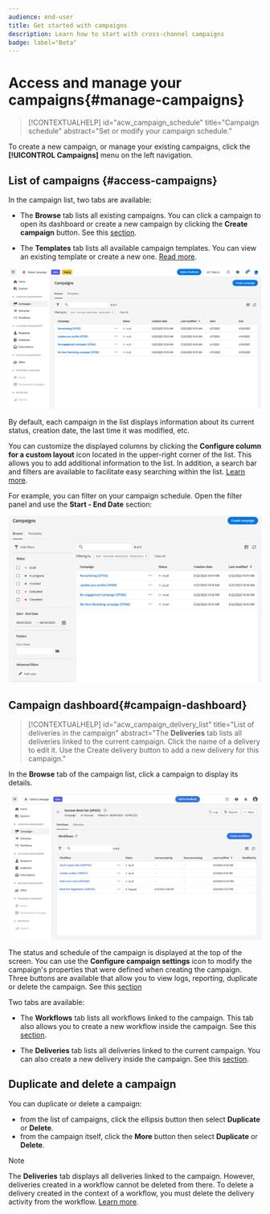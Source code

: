```yaml
---
audience: end-user
title: Get started with campaigns
description: Learn how to start with cross-channel campaigns
badge: label="Beta" 
---
```


# Access and manage your campaigns{#manage-campaigns}

>[!CONTEXTUALHELP]
>id="acw_campaign_schedule"
>title="Campaign schedule"
>abstract="Set or modify your campaign schedule."

To create a new campaign, or manage your existing campaigns, click the **[!UICONTROL Campaigns]** menu on the left navigation. 

## List of campaigns {#access-campaigns}


In the campaign list, two tabs are available:

* The **Browse** tab lists all existing campaigns. You can click a campaign to open its dashboard or create a new campaign by clicking the **Create campaign** button. See this [section](create-campaigns.md#create-campaigns).

* The **Templates** tab lists all available campaign templates. You can view an existing template or create a new one. [Read more](manage-campaign-templates.md).

![Campaign list](assets/campaign-list.png)

By default, each campaign in the list displays information about its current status, creation date, the last time it was modified, etc.

You can customize the displayed columns by clicking the **Configure column for a custom layout** icon located in the upper-right corner of the list. This allows you to add additional information to the list. In addition, a search bar and filters are available to facilitate easy searching within the list. [Learn more](../get-started/user-interface.md#list-screens).

For example, you can filter on your campaign schedule. Open the filter panel and use the **Start - End Date** section:

![Campaign filter](assets/campaign-filter-on-dates.png)

## Campaign dashboard{#campaign-dashboard}


>[!CONTEXTUALHELP]
>id="acw_campaign_delivery_list"
>title="List of deliveries in the campaign"
>abstract="The **Deliveries** tab lists all deliveries linked to the current campaign. Click the name of a delivery to edit it. Use the Create delivery button to add a new delivery for this campaign."

In the **Browse** tab of the campaign list, click a campaign to display its details. 

![Campaign dashboard](assets/campaign-dashboard.png)

The status and schedule of the campaign is displayed at the top of the screen. You can use the **Configure campaign settings** icon to modify the campaign's properties that were defined when creating the campaign. Three buttons are available that allow you to view logs, reporting, duplicate or delete the campaign. See this [section](create-campaigns.md#create-campaigns) 

Two tabs are available:

* The **Workflows** tab lists all workflows linked to the campaign. This tab also allows you to create a new workflow inside the campaign. See this [section](create-campaigns.md#create-campaigns).

* The **Deliveries** tab lists all deliveries linked to the current campaign. You can also create a new delivery inside the campaign. See this [section](create-campaigns.md#create-campaigns).

## Duplicate and delete a campaign

You can duplicate or delete a campaign:

* from the list of campaigns, click the ellipsis button then select **Duplicate** or **Delete**.
* from the campaign itself, click the **More** button then select **Duplicate** or **Delete**.

>[!NOTE]
>
>The **Deliveries** tab displays all deliveries linked to the campaign. However, deliveries created in a workflow cannot be deleted from there. To delete a delivery created in the context of a workflow, you must delete the delivery activity from the workflow. [Learn more](../msg/gs-messages.md#delivery-delete).
